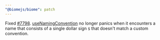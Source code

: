 ```yaml
---
"@biomejs/biome": patch
---
```


Fixed [#7798](https://github.com/biomejs/biome/issues/7798). [useNamingConvention](https://biomejs.dev/linter/rules/use-naming-convention/) no longer panics when it encounters a name that consists of a single dollar sign `$` that doesn't match a custom convention.
